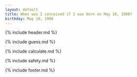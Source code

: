```yaml
---
layout: default
title: When was I conceived if I was born on May 10, 1908?
birthday: May 10, 1908
---
```


{% include header.md %}

{% include guess.md %}

{% include calculate.md %}

{% include safety.md %}

{% include footer.md %}



